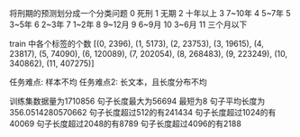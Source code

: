 将刑期的预测划分成一个分类问题 
0 死刑  1 无期  2 十年以上 3 7~10年 4 5~7年 5 3~5年 6 2~3年 7 1~2年 8 9~12月 9 6~9月 10 3~6月 11 三个月以下

train 中各个标签的个数
[(0, 2396), (1, 5173), (2, 23753), (3, 19615), (4, 23817), (5, 74090), (6, 120089),
 (7, 202054), (8, 268483), (9, 223249), (10, 340862), (11, 407275)]

任务难点: 样本不均
任务难点2: 长文本，且长度分布不均

训练集数据量为1710856
句子长度最大为56694
最短为8
句子平均长度为 356.0514280570662
句子长度超过512的有241434
句子长度超过1024的有40069
句子长度超过2048的有8789
句子长度超过4096的有2188

